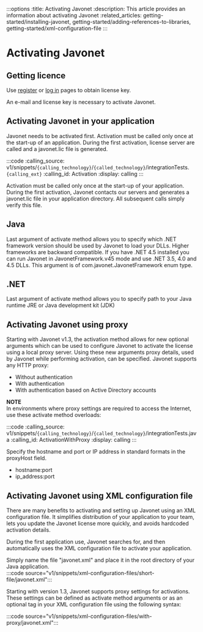 :::options
:title: Activating Javonet
:description: This article provides an information about activating Javonet
:related_articles: getting-started/installing-javonet, getting-started/adding-references-to-libraries, getting-started/xml-configuration-file
:::

# Activating Javonet

## Getting licence

Use [register](https://my.javonet.com/signup/?type=free) or [log in](https://my.javonet.com/signin/) pages to obtain license key.

An e-mail and license key is necessary to activate Javonet.

## Activating Javonet in your application

Javonet needs to be activated first. Activation must be called only once at the start-up of an application. During the first activation, license server are called and a javonet.lic file is generated. 

:::code 
:calling_source: v1/snippets/`{calling_technology}`/`{called_technology}`/integrationTests.`{calling_ext}`
:calling_id: Activation
:display: calling
:::

Activation must be called only once at the start-up of your application. During the first activation, Javonet contacts our servers and generates a javonet.lic file in your application directory. All subsequent calls simply verify this file.

## Java 
Last argument of activate method allows you to specify which .NET framework version should be used by Javonet to load your DLLs. Higher frameworks are backward compatible. If you have .NET 4.5 installed you can run Javonet in JavonetFramework.v45 mode and use .NET 3.5, 4.0 and 4.5 DLLs. This argument is of com.javonet.JavonetFramework enum type.  

## .NET
Last argument of activate method allows you to specify path to your Java runtime JRE or Java development kit (JDK)  

## Activating Javonet using proxy

Starting with Javonet v1.3, the activation method allows for new optional arguments which can be used to configure Javonet to activate the license using a local proxy server.
Using these new arguments proxy details, used by Javonet while performing activation, can be specified. Javonet supports any HTTP proxy:

- Without authentication
- With authentication
- With authentication based on Active Directory accounts  
  

**NOTE**  
In environments where proxy settings are required to access the Internet, use these activate method overloads:  

:::code 
:calling_source: v1/snippets/`{calling_technology}`/`{called_technology}`/integrationTests.java
:calling_id: ActivationWithProxy
:display: calling
:::

Specify the hostname and port or IP address in standard formats in the proxyHost field.

- hostname:port
- ip_address:port  
  
## Activating Javonet using XML configuration file

There are many benefits to activating and setting up Javonet using an XML configuration file. It simplifies distribution of your application to your team, lets you update the Javonet license more quickly, and avoids hardcoded activation details.  
  
During the first application use, Javonet searches for, and then automatically uses the XML configuration file to activate your application.  
  
Simply name the file "javonet.xml" and place it in the root directory of your Java application.  
:::code source="v1/snippets/xml-configuration-files/short-file/javonet.xml":::

Starting with version 1.3, Javonet supports proxy settings for activations. These settings can be defined as activate method arguments or as an optional tag in your XML configuration file using the following syntax:

:::code source="v1/snippets/xml-configuration-files/with-proxy/javonet.xml":::
